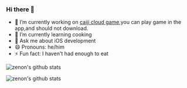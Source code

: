 ### Hi there 👋

- 🔭 I’m currently working on [caiji cloud game](https://www.caijiyouxi.com/),you can play game in the app,and should not download.
- 🌱 I’m currently learning cooking
- 💬 Ask me about iOS development
- 😄 Pronouns:  he/him
- ⚡ Fun fact: I haven't had enough to eat



![zenon's github stats](https://github-readme-stats.vercel.app/api?username=ZenonHuang&show_icons=true)

![zenon's github stats](https://github-readme-stats.vercel.app/api/top-langs?username=ZenonHuang)

